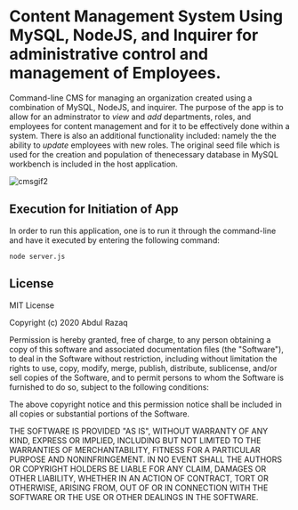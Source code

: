 # Content Management System Using MySQL, NodeJS, and Inquirer for administrative control and management of Employees.  


Command-line CMS for managing an organization created using a combination of MySQL, NodeJS, and inquirer. The purpose of the app is to allow for an adminstrator to *view* and *add* departments, roles, and employees for content management and for it to be effectively done within a system. There is also an additional functionality included: namely the the ability to *update* employees with new roles. The original seed file which is used for the creation and population of thenecessary database in MySQL workbench is included in the host application. 

![cmsgif2](https://user-images.githubusercontent.com/57336277/71221930-086bad00-2294-11ea-888f-ff2cdc06a5c6.gif)


## Execution for Initiation of App
In order to run this application, one is to run it through the command-line and have it executed by entering the following command:
```
node server.js
```
## License
MIT License

Copyright (c) 2020 Abdul Razaq

Permission is hereby granted, free of charge, to any person obtaining a copy
of this software and associated documentation files (the "Software"), to deal
in the Software without restriction, including without limitation the rights
to use, copy, modify, merge, publish, distribute, sublicense, and/or sell
copies of the Software, and to permit persons to whom the Software is
furnished to do so, subject to the following conditions:

The above copyright notice and this permission notice shall be included in all
copies or substantial portions of the Software.

THE SOFTWARE IS PROVIDED "AS IS", WITHOUT WARRANTY OF ANY KIND, EXPRESS OR
IMPLIED, INCLUDING BUT NOT LIMITED TO THE WARRANTIES OF MERCHANTABILITY,
FITNESS FOR A PARTICULAR PURPOSE AND NONINFRINGEMENT. IN NO EVENT SHALL THE
AUTHORS OR COPYRIGHT HOLDERS BE LIABLE FOR ANY CLAIM, DAMAGES OR OTHER
LIABILITY, WHETHER IN AN ACTION OF CONTRACT, TORT OR OTHERWISE, ARISING FROM,
OUT OF OR IN CONNECTION WITH THE SOFTWARE OR THE USE OR OTHER DEALINGS IN THE
SOFTWARE.

